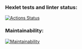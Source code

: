 ### Hexlet tests and linter status:
[![Actions Status](https://github.com/Batosik/frontend-project-44/actions/workflows/hexlet-check.yml/badge.svg)](https://github.com/Batosik/frontend-project-44/actions)

### Maintainability:
[![Maintainability](https://api.codeclimate.com/v1/badges/75e7aef5edc1f080b5c9/maintainability)](https://codeclimate.com/github/Batosik/frontend-project-44/maintainability)
